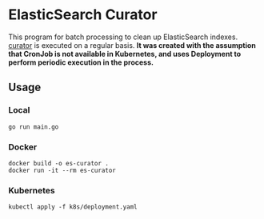 # ElasticSearch Curator

This program for batch processing to clean up ElasticSearch indexes. [curator](https://github.com/elastic/curator) is executed on a regular basis. **It was created with the assumption that CronJob is not available in Kubernetes, and uses Deployment to perform periodic execution in the process.**

## Usage

### Local

```
go run main.go
```

### Docker

```
docker build -o es-curator .
docker run -it --rm es-curator
```

### Kubernetes

```
kubectl apply -f k8s/deployment.yaml
```
